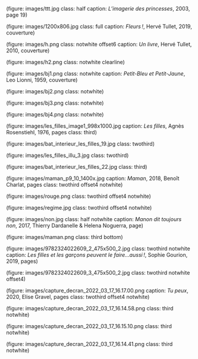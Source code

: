 
(figure: images/ttt.jpg class: half caption: _L’imagerie des princesses_, 2003, page 19)

(figure: images/1200x806.jpg class: full caption: _Fleurs !_, Hervé Tullet, 2019, couverture)

(figure: images/h.png class: notwhite offset6 caption: _Un livre_, Hervé Tullet, 2010, couverture)

(figure: images/h2.png class: notwhite clearline)

(figure: images/bj1.png class: notwhite caption: _Petit-Bleu et Petit-Jaune_, Leo Lionni, 1959, couverture)

(figure: images/bj2.png class: notwhite)

(figure: images/bj3.png class: notwhite)

(figure: images/bj4.png class: notwhite)

(figure: images/les_filles_image1_998x1000.jpg caption: _Les filles_, Agnès Rosenstiehl, 1976, pages class: third)

(figure: images/bat_interieur_les_filles_19.jpg class: twothird)

(figure: images/les_filles_illu_3.jpg class: twothird)

(figure: images/bat_interieur_les_filles_22.jpg class: third)

(figure: images/maman_p9_10_1400x.jpg caption: _Maman_, 2018, Benoît Charlat, pages  class: twothird offset4 notwhite)

(figure: images/rouge.png  class: twothird offset4 notwhite)

(figure: images/regime.jpg  class: twothird offset4 notwhite)

(figure: images/non.jpg  class: half notwhite caption: _Manon dit toujours non_, 2017, Thierry Dardanelle & Helena Noguerra, page)

(figure: images/maman.png class: third bottom)

(figure: images/9782324022609_2_475x500_2.jpg class: twothird notwhite caption: _Les filles et les garçons peuvent le faire...aussi !_, Sophie Gourion, 2019, pages)

(figure: images/9782324022609_3_475x500_2.jpg class: twothird notwhite offset4)

(figure: images/capture_decran_2022_03_17_16.17.00.png caption: _Tu peux_, 2020, Elise Gravel, pages class: twothird offset4 notwhite)

(figure: images/capture_decran_2022_03_17_16.14.58.png class: third notwhite)

(figure: images/capture_decran_2022_03_17_16.15.10.png class: third notwhite)

(figure: images/capture_decran_2022_03_17_16.14.41.png class: third notwhite)
